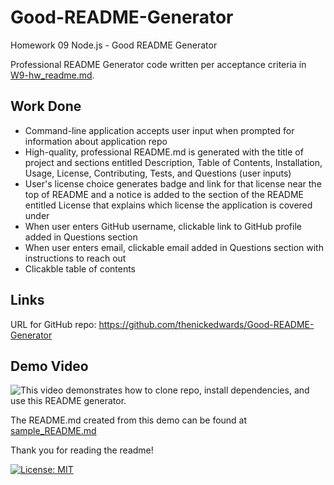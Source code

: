 # Good-README-Generator
Homework 09 Node.js - Good README Generator

Professional README Generator code written per acceptance criteria in [W9-hw_readme.md](W9-hw_readme.md).

## Work Done
* Command-line application accepts user input when prompted for information about application repo
* High-quality, professional README.md is generated with the title of project and sections entitled Description, Table of Contents, Installation, Usage, License, Contributing, Tests, and Questions (user inputs)
* User's license choice generates badge and link for that license near the top of README and a notice is added to the section of the README entitled License that explains which license the application is covered under
* When user enters GitHub username, clickable link to GitHub profile added in Questions section
* When user enters email, clickable email added in Questions section with instructions to reach out
* Clicakble table of contents

## Links
URL for GitHub repo: https://github.com/thenickedwards/Good-README-Generator

## Demo Video
![This video demonstrates how to clone repo, install dependencies, and use this README generator.](https://watch.screencastify.com/v/A2sW3lqpkhRRmvKY2H7B)

The README.md created from this demo can be found at [sample_README.md](sample_README.md)

Thank you for reading the readme!

[![License: MIT](https://img.shields.io/badge/License-MIT-blue.svg)](https://opensource.org/licenses/MIT)